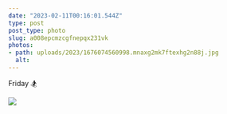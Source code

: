 ```yaml
---
date: "2023-02-11T00:16:01.544Z"
type: post 
post_type: photo
slug: a008epcmzcgfnepqx231vk
photos: 
- path: uploads/2023/1676074560998.mnaxg2mk7ftexhg2n88j.jpg
  alt: 
---
```

Friday 🏂

![](/uploads/2023/1676074560998.mnaxg2mk7ftexhg2n88j.jpg)

